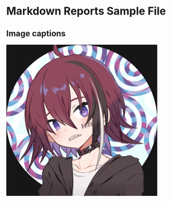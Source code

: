 # Markdown Reports Sample File

## Image captions

![[Fig.1] @ars42525@odakyu.app](./assets/icon.png)
